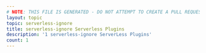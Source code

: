 ```yaml
---
# NOTE: THIS FILE IS GENERATED - DO NOT ATTEMPT TO CREATE A PULL REQUEST TO UPDATE THE DATA. 
layout: topic
topic: serverless-ignore
title: serverless-ignore Serverless Plugins
description: '1 serverless-ignore ServerLess Plugins'
count: 1
---
```


